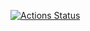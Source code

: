 <!-- badges: start -->
[![Actions Status](https://github.com/juliatell/Geodata/workflows/Render%20and%20Deploy%20RMarkdown%20Website/badge.svg)](https://github.com/juliatell/Geodata/actions)
<!-- badges: end -->
